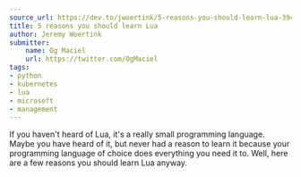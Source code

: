 ```yaml
---
source_url: https://dev.to/jwoertink/5-reasons-you-should-learn-lua-39ca
title: 5 reasons you should learn Lua
author: Jeremy Woertink
submitter:
    name: Og Maciel
    url: https://twitter.com/OgMaciel
tags:
- python
- kubernetes
- lua
- microsoft
- management
---
```


If you haven\'t heard of Lua, it\'s a really small programming language. Maybe you have heard of it, but never had a reason to learn it because your programming language of choice does everything you need it to. Well, here are a few reasons you should learn Lua anyway.
